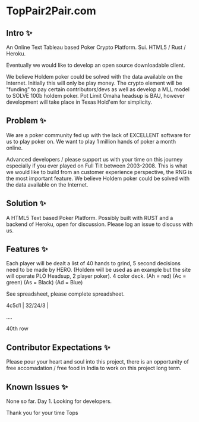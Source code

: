 # TopPair2Pair.com

## Intro ✨
An Online Text Tableau based Poker Crypto Platform. Sui. HTML5 / Rust / Heroku. 

Eventually we would like to develop an open source downloadable client. 

We believe Holdem poker could be solved with the data available on the Internet.
Initially this will only be play money. 
The crypto element will be "funding" to pay certain contributors/devs as well as develop a MLL model to SOLVE 100b holdem poker. 
Pot Limit Omaha headsup is BAU, however development will take place in Texas Hold'em for simplicity. 

## Problem ✨
We are a poker community fed up with the lack of EXCELLENT software for us to play poker on. 
We want to play 1 million hands of poker a month online. 

Advanced developers / please support us with your time on this journey especially if you ever played on Full Tilt between 2003-2008. This is what we would like to build from an customer experience perspective, the RNG is the most important feature. We believe Holdem poker could be solved with the data available on the Internet. 

## Solution ✨
A HTML5 Text based Poker Platform. Possibly built with RUST and a backend of Heroku, open for discussion. Please log an issue to discuss with us. 

## Features ✨
Each player will be dealt a list of 40 hands to grind, 5 second decisions need to be made by HERO. (Holdem will be used as an example but the site will operate PLO Headsup, 2 player poker). 
4 color deck. (Ah = red) (Ac = green) (As = Black) (Ad = Blue)

See spreadsheet, please complete spreadsheet. 

4c5d1 | 32/24/3 | 

....

40th row

## Contributor Expectations ✨
Please pour your heart and soul into this project, there is an opportunity of free accomadation / free food in India to work on this project long term. 

## Known Issues ✨
None so far. Day 1. Looking for developers. 

Thank you for your time
Tops

